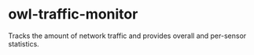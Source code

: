 owl-traffic-monitor
===================

Tracks the amount of network traffic and provides overall and per-sensor statistics.